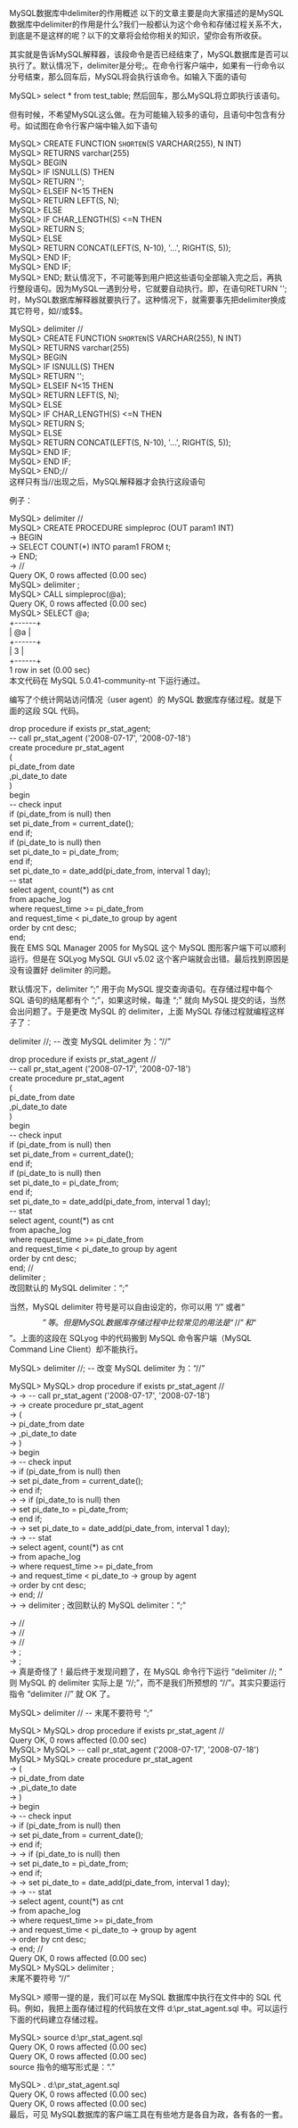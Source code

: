 MySQL数据库中delimiter的作用概述
以下的文章主要是向大家描述的是MySQL数据库中delimiter的作用是什么?我们一般都认为这个命令和存储过程关系不大，到底是不是这样的呢？以下的文章将会给你相关的知识，望你会有所收获。

其实就是告诉MySQL解释器，该段命令是否已经结束了，MySQL数据库是否可以执行了。默认情况下，delimiter是分号;。在命令行客户端中，如果有一行命令以分号结束，那么回车后，MySQL将会执行该命令。如输入下面的语句

MySQL> select * from test_table; 
然后回车，那么MySQL将立即执行该语句。

但有时候，不希望MySQL这么做。在为可能输入较多的语句，且语句中包含有分号。如试图在命令行客户端中输入如下语句

MySQL> CREATE FUNCTION `SHORTEN`(S VARCHAR(255), N INT)  
MySQL> RETURNS varchar(255)  
MySQL> BEGIN  
MySQL> IF ISNULL(S) THEN  
MySQL> RETURN '';  
MySQL> ELSEIF N<15 THEN  
MySQL> RETURN LEFT(S, N);  
MySQL> ELSE  
MySQL> IF CHAR_LENGTH(S) <=N THEN  
MySQL> RETURN S;  
MySQL> ELSE  
MySQL> RETURN CONCAT(LEFT(S, N-10), '...', RIGHT(S, 5));  
MySQL> END IF;  
MySQL> END IF;  
MySQL> END; 
默认情况下，不可能等到用户把这些语句全部输入完之后，再执行整段语句。因为MySQL一遇到分号，它就要自动执行。即，在语句RETURN '';时，MySQL数据库解释器就要执行了。这种情况下，就需要事先把delimiter换成其它符号，如//或$$。

MySQL> delimiter //  
MySQL> CREATE FUNCTION `SHORTEN`(S VARCHAR(255), N INT)  
MySQL> RETURNS varchar(255)  
MySQL> BEGIN  
MySQL> IF ISNULL(S) THEN  
MySQL> RETURN '';  
MySQL> ELSEIF N<15 THEN  
MySQL> RETURN LEFT(S, N);  
MySQL> ELSE  
MySQL> IF CHAR_LENGTH(S) <=N THEN  
MySQL> RETURN S;  
MySQL> ELSE  
MySQL> RETURN CONCAT(LEFT(S, N-10), '...', RIGHT(S, 5));  
MySQL> END IF;  
MySQL> END IF;  
MySQL> END;//  
这样只有当//出现之后，MySQL解释器才会执行这段语句

例子：

MySQL> delimiter //   
MySQL> CREATE PROCEDURE simpleproc (OUT param1 INT)   
-> BEGIN   
-> SELECT COUNT(*) INTO param1 FROM t;   
-> END;   
-> //   
Query OK, 0 rows affected (0.00 sec)   
MySQL> delimiter ;   
MySQL> CALL simpleproc(@a);   
Query OK, 0 rows affected (0.00 sec)   
MySQL> SELECT @a;   
+------+   
| @a |   
+------+   
| 3 |   
+------+   
1 row in set (0.00 sec)   
本文代码在 MySQL 5.0.41-community-nt 下运行通过。

编写了个统计网站访问情况（user agent）的 MySQL 数据库存储过程。就是下面的这段 SQL 代码。

drop procedure if exists pr_stat_agent;  
-- call pr_stat_agent ('2008-07-17', '2008-07-18')  
create procedure pr_stat_agent  
(  
pi_date_from date  
,pi_date_to date  
)  
begin  
-- check input  
if (pi_date_from is null) then  
set pi_date_from = current_date();  
end if;  
if (pi_date_to is null) then  
set pi_date_to = pi_date_from;  
end if;  
set pi_date_to = date_add(pi_date_from, interval 1 day);  
-- stat  
select agent, count(*) as cnt  
from apache_log  
where request_time >= pi_date_from  
and request_time < pi_date_to 
group by agent  
order by cnt desc;  
end;  
我在 EMS SQL Manager 2005 for MySQL 这个 MySQL 图形客户端下可以顺利运行。但是在 SQLyog MySQL GUI v5.02 这个客户端就会出错。最后找到原因是没有设置好 delimiter 的问题。

默认情况下，delimiter “;” 用于向 MySQL 提交查询语句。在存储过程中每个 SQL 语句的结尾都有个 “;”，如果这时候，每逢 “;” 就向 MySQL 提交的话，当然会出问题了。于是更改 MySQL 的 delimiter，上面 MySQL 存储过程就编程这样子了：

delimiter //; -- 改变 MySQL delimiter 为：“//”

drop procedure if exists pr_stat_agent //  
-- call pr_stat_agent ('2008-07-17', '2008-07-18')  
create procedure pr_stat_agent  
(  
pi_date_from date  
,pi_date_to date  
)  
begin  
-- check input  
if (pi_date_from is null) then  
set pi_date_from = current_date();  
end if;  
if (pi_date_to is null) then  
set pi_date_to = pi_date_from;  
end if;  
set pi_date_to = date_add(pi_date_from, interval 1 day);  
-- stat  
select agent, count(*) as cnt  
from apache_log  
where request_time >= pi_date_from  
and request_time < pi_date_to 
group by agent  
order by cnt desc;  
end; //  
delimiter ;  
改回默认的 MySQL delimiter：“;”

当然，MySQL delimiter 符号是可以自由设定的，你可以用 “/” 或者“$$” 等。但是 MySQL数据库 存储过程中比较常见的用法是 “//” 和 “$$”。上面的这段在 SQLyog 中的代码搬到 MySQL 命令客户端（MySQL Command Line Client）却不能执行。

MySQL> delimiter //; -- 改变 MySQL delimiter 为：“//”

MySQL> 
MySQL> drop procedure if exists pr_stat_agent //  
-> 
-> -- call pr_stat_agent ('2008-07-17', '2008-07-18')  
-> 
-> create procedure pr_stat_agent  
-> (  
-> pi_date_from date  
-> ,pi_date_to date  
-> )  
-> begin  
-> -- check input  
-> if (pi_date_from is null) then  
-> set pi_date_from = current_date();  
-> end if;  
-> 
-> if (pi_date_to is null) then  
-> set pi_date_to = pi_date_from;  
-> end if;  
-> 
-> set pi_date_to = date_add(pi_date_from, interval 1 day);  
-> 
-> -- stat  
-> select agent, count(*) as cnt  
-> from apache_log  
-> where request_time >= pi_date_from  
-> and request_time < pi_date_to 
-> group by agent  
-> order by cnt desc;  
-> end; //  
-> 
-> delimiter ; 
改回默认的 MySQL delimiter：“;”

-> //  
-> //  
-> //  
-> ;  
-> ;  
-> 
真是奇怪了！最后终于发现问题了，在 MySQL 命令行下运行 “delimiter //; ” 则 MySQL 的 delimiter 实际上是 “//;”，而不是我们所预想的 “//”。其实只要运行指令 “delimiter //” 就 OK 了。

MySQL> delimiter // -- 末尾不要符号 “;”

MySQL> 
MySQL> drop procedure if exists pr_stat_agent //  
Query OK, 0 rows affected (0.00 sec)  
MySQL> 
MySQL> -- call pr_stat_agent ('2008-07-17', '2008-07-18')  
MySQL> 
MySQL> create procedure pr_stat_agent  
-> (  
-> pi_date_from date  
-> ,pi_date_to date  
-> )  
-> begin  
-> -- check input  
-> if (pi_date_from is null) then  
-> set pi_date_from = current_date();  
-> end if;  
-> 
-> if (pi_date_to is null) then  
-> set pi_date_to = pi_date_from;  
-> end if;  
-> 
-> set pi_date_to = date_add(pi_date_from, interval 1 day);  
-> 
-> -- stat  
-> select agent, count(*) as cnt  
-> from apache_log  
-> where request_time >= pi_date_from  
-> and request_time < pi_date_to 
-> group by agent  
-> order by cnt desc;  
-> end; //  
Query OK, 0 rows affected (0.00 sec)  
MySQL> 
MySQL> delimiter ;   
末尾不要符号 “//”

MySQL> 
顺带一提的是，我们可以在 MySQL 数据库中执行在文件中的 SQL 代码。例如，我把上面存储过程的代码放在文件 d:\pr_stat_agent.sql 中。可以运行下面的代码建立存储过程。

MySQL> source d:\pr_stat_agent.sql  
Query OK, 0 rows affected (0.00 sec)  
Query OK, 0 rows affected (0.00 sec)  
source 指令的缩写形式是：“\.”

MySQL> \. d:\pr_stat_agent.sql  
Query OK, 0 rows affected (0.00 sec)  
Query OK, 0 rows affected (0.00 sec)  
最后，可见 MySQL数据库的客户端工具在有些地方是各自为政，各有各的一套。